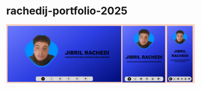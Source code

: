 # rachedij-portfolio-2025

![alt text](https://github.com/FreezyNoNine/rachedij-portfolio-2025/blob/main/public/rachedij_preview_navbar_etape2.png)
